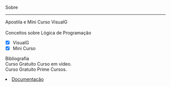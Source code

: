 Sobre
___
Apostila e Mini Curso VisualG<br>
<br>
Conceitos sobre Lógica de Programação
* [x] VisualG
* [x] Mini Curso

Bibliografia <br>
Curso Gratuito Curso em vídeo. <br>
Curso Gratuito Prime Cursos.<br>

<li><a href="https://developer.mozilla.org/pt-BR/docs/Web#documenta%C3%A7%C3%A3o_para_desenvolvedores_web" target="_blank">Documentação</a></li>

